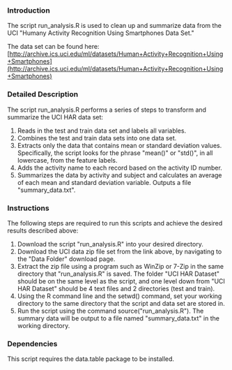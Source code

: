 ### Introduction

The script run_analysis.R is used to clean up and summarize data from the UCI "Humany Activity Recognition Using Smartphones Data Set."

The data set can be found here: [http://archive.ics.uci.edu/ml/datasets/Human+Activity+Recognition+Using+Smartphones](http://archive.ics.uci.edu/ml/datasets/Human+Activity+Recognition+Using+Smartphones)

### Detailed Description

The script run_analysis.R performs a series of steps to transform and summarize the UCI HAR data set:

1. Reads in the test and train data set and labels all variables.
2. Combines the test and train data sets into one data set.
3. Extracts only the data that contains mean or standard deviation values. Specifically, the script looks for the phrase "mean()" or "std()", in all lowercase, from the feature labels.
4. Adds the activity name to each record based on the activity ID number.
5. Summarizes the data by activity and subject and calculates an average of each mean and standard deviation variable. Outputs a file "summary_data.txt".

### Instructions

The following steps are required to run this scripts and achieve the desired results described above:

1. Download the script "run_analysis.R" into your desired directory.
2. Download the UCI data zip file set from the link above, by navigating to the "Data Folder" download page.
3. Extract the zip file using a program such as WinZip or 7-Zip in the same directory that "run_analysis.R" is saved. The folder "UCI HAR Dataset" should be on the same level as the script, and one level down from "UCI HAR Dataset" should be 4 text files and 2 directories (test and train).
4. Using the R command line and the setwd() command, set your working directory to the same directory that the script and data set are stored in.
5. Run the script using the command source("run_analysis.R"). The summary data will be output to a file named "summary_data.txt" in the working directory.

### Dependencies

This script requires the data.table package to be installed.